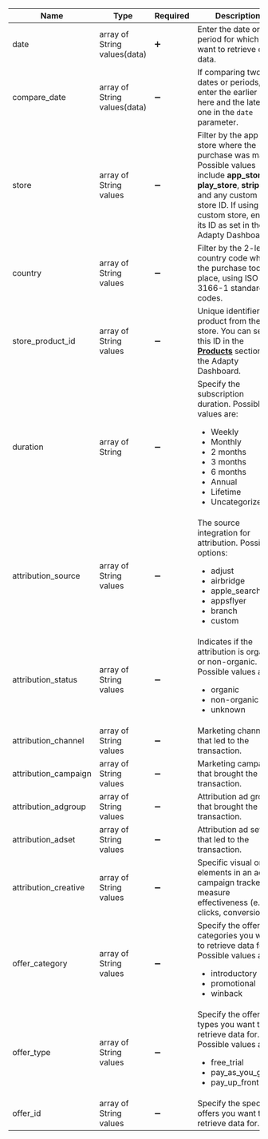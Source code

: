 | Name                     | Type                         | Required           | Description                                                  |
| ------------------------ | ---------------------------- | ------------------ | ------------------------------------------------------------ |
| date                     | array of String values(data) | :heavy_plus_sign:  | Enter the date or period for which you want to retrieve chart data. |
| compare_date             | array of String values(data) | :heavy_minus_sign: | If comparing two dates or periods, enter the earlier one here and the later one in the `date` parameter. |
| store                    | array of String values       | :heavy_minus_sign: | Filter by the app store where the purchase was made. Possible values include **app_store**, **play_store**, **stripe**, and any custom store ID. If using a custom store, enter its ID as set in the Adapty Dashboard. |
| country                  | array of String values       | :heavy_minus_sign: | Filter by the 2-letter country code where the purchase took place, using ISO 3166-1 standard codes. |
| store_product_id         | array of String values       | :heavy_minus_sign: | Unique identifier of a product from the app store. You can see this ID in the [**Products**](https://app.adapty.io/products) section of the Adapty Dashboard. |
| duration                 | array of String              | :heavy_minus_sign: | Specify the subscription duration. Possible values are: <ul><li>Weekly</li><li>Monthly</li><li>2 months</li><li>3 months</li><li>6 months</li><li>Annual</li><li>Lifetime</li><li>Uncategorized</li></ul> |
| attribution_source       | array of String values       | :heavy_minus_sign: | The source integration for attribution. Possible options:<ul><li>adjust</li><li>airbridge</li><li>apple_search_ads</li><li>appsflyer</li><li>branch</li><li>custom</li></ul> |
| attribution_status       | array of String values       | :heavy_minus_sign: | Indicates if the attribution is organic or non-organic. Possible values are: <ul><li>organic</li><li>non-organic</li><li>unknown</li></ul> |
| attribution_channel      | array of String values       | :heavy_minus_sign: | Marketing channel that led to the transaction.               |
| attribution_campaign     | array of String values       | :heavy_minus_sign: | Marketing campaign that brought the transaction.             |
| attribution_adgroup      | array of String values       | :heavy_minus_sign: | Attribution ad group that brought the transaction.           |
| attribution_adset        | array of String values       | :heavy_minus_sign: | Attribution ad set that led to the transaction.              |
| attribution_creative     | array of String values       | :heavy_minus_sign: | Specific visual or text elements in an ad or campaign tracked to measure effectiveness (e.g., clicks, conversions). |
| offer_category       | array of String values       | :heavy_minus_sign: | Specify the offer categories you want to retrieve data for. Possible values are:<ul><li>introductory</li><li>promotional</li><li>winback</li></ul> |
| offer_type           | array of String values       | :heavy_minus_sign: | Specify the offer types you want to retrieve data for. Possible values are:<ul><li>free_trial</li><li>pay_as_you_go</li><li>pay_up_front</li></ul> |
| offer_id             | array of String values       | :heavy_minus_sign: | Specify the specific offers you want to retrieve data for.   |
